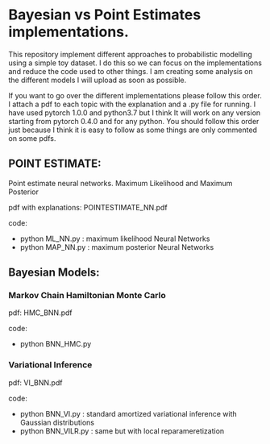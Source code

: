 # Bayesian vs Point Estimates implementations.

This repository implement different approaches to probabilistic modelling using a simple toy dataset. I do this so we can focus on the implementations and reduce the code used to other things. I am creating some analysis on the different models I will upload as soon as possible.

If you want to go over the different implementations please follow this order. I attach a pdf to each topic with the explanation and a .py file for running. I have used pytorch 1.0.0 and python3.7 but I think It will work on any version starting from pytorch 0.4.0 and for any python. You should follow this order just because I think it is easy to follow as some things are only commented on some pdfs.


## POINT ESTIMATE:

Point estimate neural networks.  Maximum Likelihood and Maximum Posterior

pdf with explanations: POINTESTIMATE\_NN.pdf

code: 
*  python ML\_NN.py  : maximum likelihood Neural Networks
*  python MAP\_NN.py : maximum posterior Neural Networks

## Bayesian Models:

### Markov Chain Hamiltonian Monte Carlo

pdf: HMC\_BNN.pdf

code: 

* python BNN\_HMC.py

### Variational Inference

pdf: VI_BNN.pdf

code: 

* python BNN\_VI.py : standard amortized variational inference with Gaussian distributions
* python BNN\_VILR.py : same but with local reparameretization

